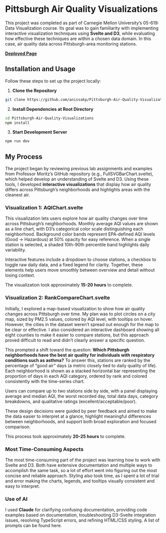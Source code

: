 # Pittsburgh Air Quality Visualizations

This project was completed as part of Carnegie Mellon University’s 05-619: Data Visualization course. Its goal was to gain familiarity with implementing interactive visualization techniques using **Svelte and D3**, while evaluating how effective these techniques are within a chosen data domain. In this case, air quality data across Pittsburgh-area monitoring stations.

[**Deployed Page**](https://anissakp.github.io/Pittsburgh-Air-Quality-Visualizations/)
 

## Installation and Usage
Follow these steps to set up the project locally:

1. **Clone the Repository**
```bash
git clone https://github.com/anissakp/Pittsburgh-Air-Quality-Visualizations.git
```

2. **Install Dependencies at Root Directory**
```bash
cd Pittsburgh-Air-Quality-Visualizations
npm install
```

3. **Start Development Server**
```bash
npm run dev
```

## My Process
The project began by reviewing previous lab assignments and examples from Professor Moritz’s GitHub repository (e.g., FullSVGBarChart.svelte), which helped develop an understanding of Svelte and D3. Using these tools, I developed **interactive visualizations** that display how air quality differs across Pittsburgh’s neighborhoods and highlights areas with the cleanest air.

### Visualization 1: AQIChart.svelte
This visualization lets users explore how air quality changes over time across Pittsburgh’s neighborhoods. Monthly average AQI values are shown as a line chart, with D3’s categorical color scale distinguishing each neighborhood. Background color bands represent EPA-defined AQI levels (Good → Hazardous) at 50% opacity for easy reference. When a single station is selected, a shaded 10th-90th percentile band highlights daily variability.

Interactive features include a dropdown to choose stations, a checkbox to toggle raw daily data, and a fixed legend for clarity. Together, these elements help users move smoothly between overview and detail without losing context.

The visualization took approximately **15-20 hours** to complete. 

### Visualization 2: RankCompareChart.svelte
Initially, I explored a map-based visualization to show how air quality changes across Pittsburgh over time. My plan was to plot circles on a city map, sized by PM2.5 values, colored by AQI level, with tooltips on hover. However, the cities in the dataset weren’t spread out enough for the map to be clear or effective. I also considered an interactive dashboard showing all eight counties to make it easier to compare stations, but this approach proved difficult to read and didn’t clearly answer a specific question.

This prompted a shift toward the question: **Which Pittsburgh neighborhoods have the best air quality for individuals with respiratory conditions such as asthma?** To answer this, stations are ranked by the percentage of “good air” days (a metric closely tied to daily quality of life). Each neighborhood is shown as a stacked horizontal bar representing the proportion of days in each AQI category, ordered by rank and colored consistently with the time-series chart.

Users can compare up to two stations side by side, with a panel displaying average and median AQI, the worst recorded day, total data days, category breakdowns, and qualitative ratings (excellent/acceptable/poor).

These design decisions were guided by peer feedback and aimed to make the data easier to interpret at a glance, highlight meaningful differences between neighborhoods, and support both broad exploration and focused comparison.

This process took approximately **20-25 hours** to complete.

### Most Time-Consuming Aspects
The most time-consuming part of the project was learning how to work with Svelte and D3. Both have extensive documentation and multiple ways to accomplish the same task, so a lot of effort went into figuring out the most concise and reliable approach. Styling also took time, as I spent a lot of trial and error making the charts, legends, and tooltips visually consistent and easy to interpret.

### Use of AI
I used **Claude** for clarifying confusing documentation, providing code examples based on documentation, troubleshooting D3-Svelte integration issues, resolving TypeScript errors, and refining HTML/CSS styling. A list of prompts can be found here. 

